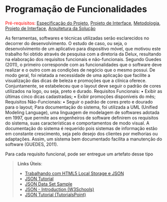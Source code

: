 # Programação de Funcionalidades

<span style="color:red">Pré-requisitos: <a href="2-Especificação do Projeto.md"> Especificação do Projeto</a></span>, <a href="3-Projeto de Interface.md"> Projeto de Interface</a>, <a href="4-Metodologia.md"> Metodologia</a>, <a href="3-Projeto de Interface.md"> Projeto de Interface</a>, <a href="5-Arquitetura da Solução.md"> Arquitetura da Solução</a>

As ferramentas, softwares e técnicas utilizadas serão esclarecidos no decorrer do
desenvolvimento. O estudo de caso, ou seja, o desenvolvimento de um aplicativo para
dispositivo móvel, que motivou este trabalho foi obtido através de pesquisa com a diretoria da
Delux, resultando na elaboração dos requisitos funcionais e não-funcionais. Segundo Guedes
(2011), o primeiro corresponde com as funcionalidades que o software deve realizar e o outro
com as condições de negócio que o mesmo possui.
De modo geral, foi relatada a necessidade de uma aplicação que facilite a visualização
das dicas de beleza e promoções que a clínica oferece. Conjuntamente, se estabeleceu que o
layout deve seguir o padrão de cores utilizados na logo, ou seja, preto e durado.
Requisitos Funcionais:
• Exibir as últimas cinco dicas cadastradas;
• Exibir promoções disponíveis do mês;
Requisitos Não-Funcionais:
• Seguir o padrão de cores preto e dourado para o layout;
Para documentação do sistema, foi utilizada a UML (Unified Modeling Language),
uma linguagem de modelagem de softwares adotada em 1997, que permite aos engenheiros de
software definirem os requisitos do sistema, suas características e comportamentos de modo
visual. A documentação do sistema é requerido pois sistemas de informação estão em
constante crescimento, seja pelo desejo dos clientes por melhorias ou adaptações. Assim, um
sistema bem documentado facilita a manutenção do software (GUEDES, 2011).

Para cada requisito funcional, pode ser entregue um artefato desse tipo

> **Links Úteis**:
>
> - [Trabalhando com HTML5 Local Storage e JSON](https://www.devmedia.com.br/trabalhando-com-html5-local-storage-e-json/29045)
> - [JSON Tutorial](https://www.w3resource.com/JSON)
> - [JSON Data Set Sample](https://opensource.adobe.com/Spry/samples/data_region/JSONDataSetSample.html)
> - [JSON - Introduction (W3Schools)](https://www.w3schools.com/js/js_json_intro.asp)
> - [JSON Tutorial (TutorialsPoint)](https://www.tutorialspoint.com/json/index.htm)
